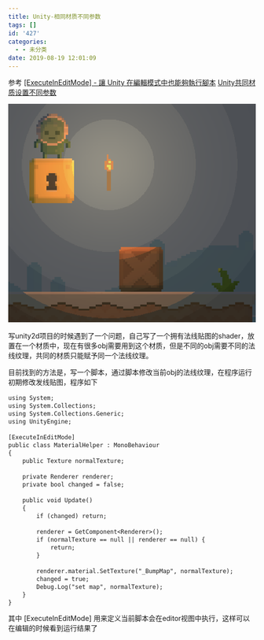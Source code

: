 ```yaml
---
title: Unity-相同材质不同参数
tags: []
id: '427'
categories:
  - - 未分类
date: 2019-08-19 12:01:09
---
```


参考 [\[ExecuteInEditMode\] - 讓 Unity 在編輯模式中也能夠執行腳本](http://gn02214231.pixnet.net/blog/post/199606501-%e5%a6%82%e4%bd%95%e8%ae%93-unity-%e5%9c%a8%e7%b7%a8%e8%bc%af%e6%a8%a1%e5%bc%8f%e4%b8%ad%e4%b9%9f%e8%83%bd%e5%a4%a0%e5%9f%b7%e8%a1%8c%e8%85%b3%e6%9c%ac) [Unity共同材质设置不同参数](https://blog.csdn.net/leemu0822/article/details/83823040)

![](unity-相同材质不同参数/WX20190819-115922@2x.png)

写unity2d项目的时候遇到了一个问题，自己写了一个拥有法线贴图的shader，放置在一个材质中，现在有很多obj需要用到这个材质，但是不同的obj需要不同的法线纹理，共同的材质只能赋予同一个法线纹理。

目前找到的方法是，写一个脚本，通过脚本修改当前obj的法线纹理，在程序运行初期修改发线贴图，程序如下

```
using System;
using System.Collections;
using System.Collections.Generic;
using UnityEngine;

[ExecuteInEditMode]
public class MaterialHelper : MonoBehaviour
{
    public Texture normalTexture;

    private Renderer renderer;
    private bool changed = false;
    
    public void Update()
    {
        if (changed) return;
        
        renderer = GetComponent<Renderer>();
        if (normalTexture == null || renderer == null) {
            return;
        }
        
        renderer.material.SetTexture("_BumpMap", normalTexture);
        changed = true;
        Debug.Log("set map", normalTexture);
    }
}
```

其中 \[ExecuteInEditMode\] 用来定义当前脚本会在editor视图中执行，这样可以在编辑的时候看到运行结果了
